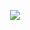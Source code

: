 <p align="center">
  <img src="https://readme-typing-svg.herokuapp.com/?center=true&vCenter=true&color=FFFFFF&width=500&lines=welcome+back+user+|+s4ds.dev/cfw" />
</p>
